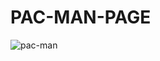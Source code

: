 # PAC-MAN-PAGE


![pac-man](https://user-images.githubusercontent.com/106101620/184258824-32eced3a-9ebb-49ad-a905-a00f6096c52e.jpeg)
